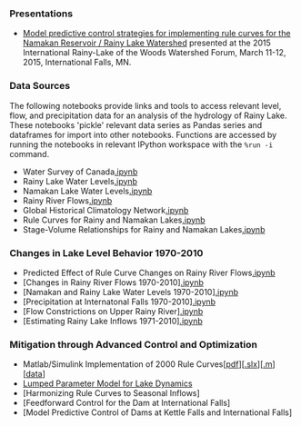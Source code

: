 ### Presentations

* [Model predictive control strategies for implementing rule curves for the Namakan Reservoir / Rainy Lake Watershed](http://jckantor.github.io/Rainy-Lake-Hydrology/pdf/Watershed_Forum_2015_Slides.pdf) presented at the 2015 International Rainy-Lake of the Woods Watershed Forum, March 11-12, 2015, International Falls, MN.

### Data Sources ###

The following notebooks provide links and tools to access relevant level, flow, and precipitation data for an analysis of the hydrology of Rainy Lake. These notebooks 'pickle' relevant data series as Pandas series and dataframes for import into other notebooks. Functions are accessed by running the notebooks in relevant IPython workspace with the `%run -i` command.

* Water Survey of Canada[.ipynb](http://nbviewer.ipython.org/github/jckantor/Rainy-Lake-Hydrology/blob/master/Water_Survey_of_Canada.ipynb)
* Rainy Lake Water Levels[.ipynb](http://nbviewer.ipython.org/github/jckantor/Rainy-Lake-Hydrology/blob/master/Rainy_Lake_Water_Levels.ipynb)
* Namakan Lake Water Levels[.ipynb](http://nbviewer.ipython.org/github/jckantor/Rainy-Lake-Hydrology/blob/master/Namakan_Lake_Water_Levels.ipynb)
* Rainy River Flows[.ipynb](http://nbviewer.ipython.org/github/jckantor/Rainy-Lake-Hydrology/blob/master/Rainy_River_Flows.ipynb)
* Global Historical Climatology Network[.ipynb](http://nbviewer.ipython.org/github/jckantor/Rainy-Lake-Hydrology/blob/master/Global_Historical_Climatology_Network.ipynb)
* Rule Curves for Rainy and Namakan Lakes[.ipynb](http://nbviewer.ipython.org/github/jckantor/Rainy-Lake-Hydrology/blob/master/Rule_Curves_for_Rainy_and_Namakan_Lakes.ipynb)
* Stage-Volume Relationships for Rainy and Namakan Lakes[.ipynb](http://nbviewer.ipython.org/github/jckantor/Rainy-Lake-Hydrology/blob/master/Stage-Volume_Relationships.ipynb)

### Changes in Lake Level Behavior 1970-2010 ###

* Predicted Effect of Rule Curve Changes on Rainy River Flows[.ipynb](http://nbviewer.ipython.org/github/jckantor/Rainy-Lake-Hydrology/blob/master/Predicted_Effect_of_Rule_Curve_Changes_on_Rainy_River_Flows.ipynb)
* [Changes in Rainy River Flows 1970-2010][.ipynb](http://nbviewer.ipython.org/github/jckantor/Rainy-Lake-Hydrology/blob/master/Changes_in_Rainy_River_Flows_1970-2010.ipynb)
* [Namakan and Rainy Lake Water Levels 1970-2010][.ipynb](http://nbviewer.ipython.org/github/jckantor/Rainy-Lake-Hydrology/blob/master/Namakan_and_Rainy_Lake_Water_Levels_1970-2010.ipynb)
* [Precipitation at Internatonal Falls 1970-2010][.ipynb](http://nbviewer.ipython.org/github/jckantor/Rainy-Lake-Hydrology/blob/master/Precipitation_at_International_Falls_1970-2010.ipynb)
* [Flow Constrictions on Upper Rainy River][.ipynb](http://nbviewer.ipython.org/github/jckantor/Rainy-Lake-Hydrology/blob/master/Flow_Constrictions_on_Upper_Rainy_River.ipynb)
* [Estimating Rainy Lake Inflows 1971-2010][.ipynb](http://nbviewer.ipython.org/github/jckantor/Rainy-Lake-Hydrology/blob/master/Estimating_Rainy_Lake_Inflows_1971-2010.ipynb)

### Mitigation through Advanced Control and Optimization ###

* Matlab/Simulink Implementation of 2000 Rule Curves[[pdf](http://jckantor.github.io/Rainy-Lake-Hydrology/pdf/Rainy_Lake_Simulation_Model.pdf)][[.slx](https://github.com/jckantor/Rainy-Lake-Hydrology/blob/master/Rainy_Lake_Simulation_Model.slx)][[.m](https://github.com/jckantor/Rainy-Lake-Hydrology/blob/master/Rainy_Lake_Simulation_Model_Script.m)][[data](http://jckantor.github.io/Rainy-Lake-Hydrology/pdf/Rainy)]
* [Lumped Parameter Model for Lake Dynamics](http://nbviewer.ipython.org/github/jckantor/Rainy-Lake-Hydrology/blob/master/Lumped_Parameter_Model_for_Lake_Dynamics.ipynb)
* [Harmonizing Rule Curves to Seasonal Inflows]
* [Feedforward Control for the Dam at International Falls]
* [Model Predictive Control of Dams at Kettle Falls and International Falls]


